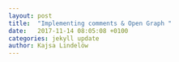 ```yaml
---
layout: post
title:  "Implementing comments & Open Graph "
date:   2017-11-14 08:05:08 +0100
categories: jekyll update
author: Kajsa Lindelöw
---
```


